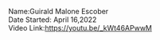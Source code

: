 Name:Guirald Malone Escober <br>
Date Started: April 16,2022 <br>
Video Link:https://youtu.be/_kWt46APwwM

